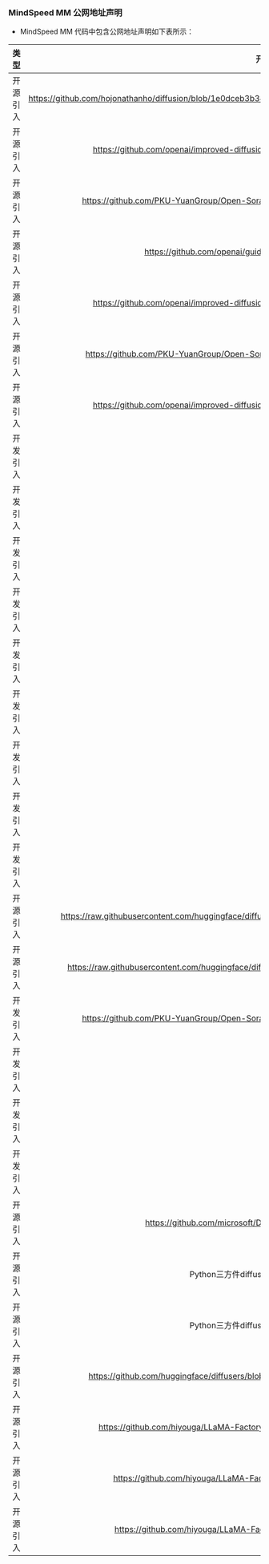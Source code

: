 ### MindSpeed MM 公网地址声明

- MindSpeed MM 代码中包含公网地址声明如下表所示：

|   类型   |                                           开源代码地址                                           |                           文件名                            |                                                         公网IP地址/公网URL地址/域名/邮箱地址                                                          |        用途说明        |
|:------:|:------------------------------------------------------------------------------------------:|:--------------------------------------------------------:|:---------------------------------------------------------------------------------------------------------------------------------------:|:------------------:|
|  开源引入  | https://github.com/hojonathanho/diffusion/blob/1e0dceb3b3495bbe19116a5e1b3596cd0706c543/diffusion_tf/diffusion_utils_2.py |          mindspeed_mm/models/diffusion/ddpm.py           |        https://github.com/hojonathanho/diffusion/blob/1e0dceb3b3495bbe19116a5e1b3596cd0706c543/diffusion_tf/diffusion_utils_2.py        | 开源代码参考链接 |
|  开源引入  | https://github.com/openai/improved-diffusion/blob/main/improved_diffusion/gaussian_diffusion.py |          mindspeed_mm/models/diffusion/ddpm.py           |                     https://github.com/openai/improved-diffusion/blob/main/improved_diffusion/gaussian_diffusion.py                     | 开源代码参考链接 |
|  开源引入  | https://github.com/PKU-YuanGroup/Open-Sora-Plan/blob/main/opensora/sample/pipeline_opensora.py |   mindspeed_mm/models/diffusion/diffusers_scheduler.py   |                                                  https://arxiv.org/pdf/2205.11487.pdf                                                   | Imagen论文链接 |
|  开源引入  | https://github.com/openai/guided-diffusion/blob/main/guided_diffusion |     mindspeed_mm/models/diffusion/diffusion_utils.py     |                                  https://github.com/openai/guided-diffusion/blob/main/guided_diffusion                                  | 开源代码参考链接 |
|  开源引入  | https://github.com/openai/improved-diffusion/blob/main/improved_diffusion/gaussian_diffusion.py |     mindspeed_mm/models/diffusion/diffusion_utils.py     |                     https://github.com/openai/improved-diffusion/blob/main/improved_diffusion/gaussian_diffusion.py                     | 开源代码参考链接 |
|  开源引入  | https://github.com/PKU-YuanGroup/Open-Sora-Plan/tree/v1.1.0/opensora/models/diffusion/diffusion |          mindspeed_mm/models/diffusion/iddpm.py          |                     https://github.com/PKU-YuanGroup/Open-Sora-Plan/tree/v1.1.0/opensora/models/diffusion/diffusion                     | 开源代码参考链接 |
|  开源引入  | https://github.com/openai/improved-diffusion/blob/main/improved_diffusion/gaussian_diffusion.py |          mindspeed_mm/models/diffusion/iddpm.py          |                     https://github.com/openai/improved-diffusion/blob/main/improved_diffusion/gaussian_diffusion.py                     | 开源代码参考链接 |
| 	开发引入	 |	/	| 			./mindspeed_mm/models/common/embeddings/\_\_init__.py		 |                                            https://github.com/PKU-YuanGroup/Open-Sora-Plan	                                             |开源代码参考指引	|
| 	开发引入	 | /  |  	./mindspeed_mm/models/common/embeddings/\_\_init__.py	   |                                         	https://github.com/facebookresearch/DiT/tree/main				                                          |	开源代码参考指引	|
| 	开发引入	 | /  |   	.mindspeed_mm/models/common/embeddings/\_\_init__.py	   |                                            	https://github.com/PixArt-alpha/PixArt-alpha				                                            |	开源代码参考指引	|
| 	开发引入	 | /  |   	.mindspeed_mm/models/common/embeddings/\_\_init__.py	   |                                              	https://github.com/hpcaitech/Open-Sora/				                                               |	开源代码参考指引	|
| 	开发引入	 | /  |    	.mindspeed_mm/data/data_utils/data_transform.py	     |                              	https://github.com/Vchitect/Latte/blob/main/datasets/video_transforms.py			                               |	开源代码参考指引	|
| 	开发引入	 | /  |         	.mindspeed_mm/data/data_utils/utils.py	         |                                                   	https://github.com/dmlc/decord			                                                    |	开源代码参考指引	|
| 	开发引入	 | /  |         	.mindspeed_mm/data/data_utils/utils.py	         |                                            	https://github.com/huggingface/diffusers/blob/main/src/diffusers/pipelines/deepfloyd_if/pipeline_if.py			                                             |	开源代码参考指引	|
| 	开发引入	 | /  |      	.mindspeed_mm/data/dataloader/dataloader.py	       |                                                                  	https://github.com/hpcaitech/Open-Sora/tree/main/opensora/datasets			                                                                   |	开源代码参考指引	|
| 	开发引入	 | /  |        	.mindspeed_mm/data/dataloader/sampler.py	        |                                                                  	https://github.com/hpcaitech/Open-Sora/tree/main/opensora/datasets			                                                                   |	开源代码参考指引	|
| 	开源引入	 |	https://raw.githubusercontent.com/huggingface/diffusers/main/examples/test_to_image/train_text_to_image_sdxl.py	|			./train_text_to_image_sdxl.py		|https://github.com/huggingface/diffusers	|开源代码参考指引	|
| 	开源引入	 | https://raw.githubusercontent.com/huggingface/diffusers/main/examples/dreambooth/train_dreambooth_sd3.py  |	./train_dreambooth_sd3.py	|	https://github.com/huggingface/diffusers				|	开源代码参考指引	|
| 	开发引入	 | https://github.com/PKU-YuanGroup/Open-Sora-Plan/blob/main/opensora/sample/pipeline_opensora.py  |	mindspeed_mm/tasks/inference/pipeline/opensoraplan_pipeline.py	|	https://arxiv.org/abs/2010.02502				|	开源代码参考指引	|
| 	开发引入	 | / |	mindspeed_mm/models/diffusion/diffusers_scheduler.py	|	https://arxiv.org/pdf/2205.11487.pdf	|	参考论文地址	|
| 	开发引入	 | / |	mindspeed_mm/models/diffusion/diffusers_scheduler.py	|	https://arxiv.org/abs/2303.09556	|	参考论文地址	|
| 	开发引入	 | / |	mindspeed_mm/models/diffusion/diffusers_scheduler.py	|	https://www.crosslabs.org//blog/diffusion-with-offset-noise	|	参考博客地址	|
| 	开源引入	 | https://github.com/microsoft/DeepSpeed/blob/master/tests/conftest.py |	 ./tests/conftest.py 	|	https://github.com/microsoft/DeepSpeed/blob/master/tests/conftest.py   |  开源代码参考链接  |
| 	开源引入	 |                                          Python三方件diffusers的CogVideoXPipeline模块                                           | 	 mindspeed_mm/tasks/inference/pipeline/cogvideox_pipeline.py 	  |	http://www.apache.org/licenses/LICENSE-2.0  | 参考开源三方件文件头声明 |
| 	开源引入	 |                                          Python三方件diffusers的CogVideoXPipeline模块                                           | 	 mindspeed_mm/tasks/inference/pipeline/cogvideox_pipeline.py 	  |	http://arxiv.org/abs/2010.02502  | 开源代码参考指引 |
|  开源引入  | <https://github.com/huggingface/diffusers/blob/main/examples/dreambooth/train_dreambooth_flux.py>  | ./train_dreambooth_flux.py | <https://github.com/huggingface/diffusers>    | 开源代码参考指引 |
|	开源引入	| https://github.com/hiyouga/LLaMA-Factory/blob/main/src/llamafactory/hparams/model_args.py | mindspeed_mm/data/data_utils/func_utils/model_args.py |	https://github.com/huggingface/transformers/blob/v4.40.0/examples/pytorch/language-modeling/run_clm.py | 开源代码参考指引 |
|	开源引入	| https://github.com/hiyouga/LLaMA-Factory/blob/main/src/llamafactory/model/loader.py | mindspeed_mm/data/data_utils/func_utils/convert.py |	https://github.com/huggingface/transformers/blob/v4.40.0/src/transformers/models/auto/processing_auto.py#L324 | 开源代码参考指引 |
|	开源引入	| https://github.com/hiyouga/LLaMA-Factory/blob/main/src/llamafactory/data/collator.py | mindspeed_mm/data/data_utils/func_utils/collator.py |	https://github.com/OpenAccess-AI-Collective/axolotl/blob/main/src/axolotl/monkeypatch/utils.py | 开源代码参考指引 |
